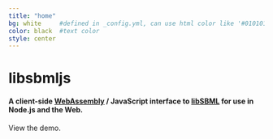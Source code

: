 ```yaml
---
title: "home"
bg: white     #defined in _config.yml, can use html color like '#010101'
color: black  #text color
style: center
---
```


# libsbmljs

#### A client-side [WebAssembly](https://webassembly.org/) / JavaScript interface to [libSBML]() for use in Node.js and the Web.

View the demo.
